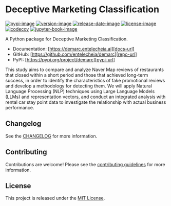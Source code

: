 # Deceptive Marketing Classification

[![pypi-image]][pypi-url]
[![version-image]][release-url]
[![release-date-image]][release-url]
[![license-image]][license-url]
[![codecov][codecov-image]][codecov-url]
[![jupyter-book-image]][docs-url]

<!-- Links: -->
[codecov-image]: https://codecov.io/gh/entelecheia/demarc/branch/main/graph/badge.svg?token=44aJmHU2rm
[codecov-url]: https://codecov.io/gh/entelecheia/demarc
[pypi-image]: https://img.shields.io/pypi/v/demarc
[license-image]: https://img.shields.io/github/license/entelecheia/demarc
[license-url]: https://github.com/entelecheia/demarc/blob/main/LICENSE
[version-image]: https://img.shields.io/github/v/release/entelecheia/demarc?sort=semver
[release-date-image]: https://img.shields.io/github/release-date/entelecheia/demarc
[release-url]: https://github.com/entelecheia/demarc/releases
[jupyter-book-image]: https://jupyterbook.org/en/stable/_images/badge.svg

[repo-url]: https://github.com/entelecheia/demarc
[pypi-url]: https://pypi.org/project/demarc
[docs-url]: https://demarc.entelecheia.ai
[changelog]: https://github.com/entelecheia/demarc/blob/main/CHANGELOG.md
[contributing guidelines]: https://github.com/entelecheia/demarc/blob/main/CONTRIBUTING.md
<!-- Links: -->

A Python package for Deceptive Marketing Classification.

- Documentation: [https://demarc.entelecheia.ai][docs-url]
- GitHub: [https://github.com/entelecheia/demarc][repo-url]
- PyPI: [https://pypi.org/project/demarc][pypi-url]

This study aims to compare and analyze Naver Map reviews of restaurants that closed within a short period and those that achieved long-term success, in order to identify the characteristics of fake promotional reviews and develop a methodology for detecting them. We will apply Natural Language Processing (NLP) techniques using Large Language Models (LLMs) and representation vectors, and conduct an integrated analysis with rental car stay point data to investigate the relationship with actual business performance.

## Changelog

See the [CHANGELOG] for more information.

## Contributing

Contributions are welcome! Please see the [contributing guidelines] for more information.

## License

This project is released under the [MIT License][license-url].
